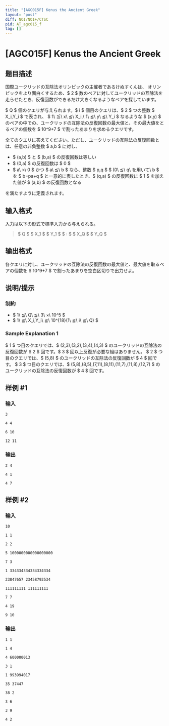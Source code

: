 ```yaml
---
title: "[AGC015F] Kenus the Ancient Greek"
layout: "post"
diff: NOI/NOI+/CTSC
pid: AT_agc015_f
tag: []
---
```


# [AGC015F] Kenus the Ancient Greek

## 题目描述

[problemUrl]: https://atcoder.jp/contests/agc015/tasks/agc015_f

国際ユークリッドの互除法オリンピックの主催者であるけぬすくんは、 オリンピックをより面白くするため、$ 2 $ 数のペアに対してユークリッドの互除法を走らせたとき、反復回数ができるだけ大きくなるようなペアを探しています。

$ Q $ 個のクエリが与えられます。$ i $ 個目のクエリは、$ 2 $ つの整数 $ X_i,Y_i $ で表され、 $ 1\ ≦\ x\ ≦\ X_i,\ 1\ ≦\ y\ ≦\ Y_i $ なるような $ (x,y) $ のペアの中での、ユークリッドの互除法の反復回数の最大値と、その最大値をとるペアの個数を $ 10^9+7 $ で割ったあまりを求めるクエリです。

全てのクエリに答えてください。ただし、ユークリッドの互除法の反復回数とは、任意の非負整数 $ a,b $ に対し、

- $ (a,b) $ と $ (b,a) $ の反復回数は等しい
- $ (0,a) $ の反復回数は $ 0 $
- $ a\ >\ 0 $ かつ $ a\ ≦\ b $ なら、整数 $ p,q $ $ (0\ ≦\ q\ を用いて\ b $ を $ b=pa+q $ と一意的に表したとき、$ (q,a) $ の反復回数に $ 1 $ を加えた値が $ (a,b) $ の反復回数となる

を満たすように定義されます。

## 输入格式

入力は以下の形式で標準入力から与えられる。

> $ Q $ $ X_1 $ $ Y_1 $ $ : $ $ X_Q $ $ Y_Q $

## 输出格式

各クエリに対し、ユークリッドの互除法の反復回数の最大値と、最大値を取るペアの個数を $ 10^9+7 $ で割ったあまりを空白区切りで出力せよ。

## 说明/提示

### 制約

- $ 1\ ≦\ Q\ ≦\ 3\ ×\ 10^5 $
- $ 1\ ≦\ X_i,Y_i\ ≦\ 10^{18}(1\ ≦\ i\ ≦\ Q) $

### Sample Explanation 1

$ 1 $ つ目のクエリでは、$ (2,3),(3,2),(3,4),(4,3) $ のユークリッドの互除法の反復回数が $ 2 $ 回です。$ 3 $ 回以上反復が必要な組はありません。 $ 2 $ つ目のクエリでは、$ (5,8) $ のユークリッドの互除法の反復回数が $ 4 $ 回です。 $ 3 $ つ目のクエリでは、$ (5,8),(8,5),(7,11),(8,11),(11,7),(11,8),(12,7) $ のユークリッドの互除法の反復回数が $ 4 $ 回です。

## 样例 #1

### 输入

```
3
4 4
6 10
12 11
```

### 输出

```
2 4
4 1
4 7
```

## 样例 #2

### 输入

```
10
1 1
2 2
5 1000000000000000000
7 3
1 334334334334334334
23847657 23458792534
111111111 111111111
7 7
4 19
9 10
```

### 输出

```
1 1
1 4
4 600000013
3 1
1 993994017
35 37447
38 2
3 6
3 9
4 2
```

